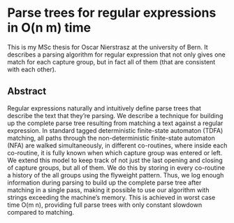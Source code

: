 # Parse trees for regular expressions in O(n m) time

This is my MSc thesis for Oscar Nierstrasz at the university of Bern. It
describes a parsing algorithm for regular expression that not only gives one
match for each capture group, but in fact all of them (that are consistent with
each other).

## Abstract
Regular expressions naturally and intuitively define parse trees that describe
the text that they’re parsing. We describe a technique for building up the
complete parse tree resulting from matching a text against a regular expression.
In standard tagged deterministic finite-state automaton (TDFA) matching, all
paths through the non-deterministic finite-state automaton (NFA) are walked
simultaneously, in different co-routines, where inside each co-routine, it is
fully known when which capture group was entered or left. We extend this model
to keep track of not just the last opening and closing of capture groups, but
all of them. We do this by storing in every co-routine a history of the all
groups using the flyweight pattern. Thus, we log enough information during
parsing to build up the complete parse tree after matching in a single pass,
making it possible to use our algorithm with strings exceeding the machine’s
memory.  This is achieved in worst case time O(m n), providing full parse trees
with only constant slowdown compared to matching.
